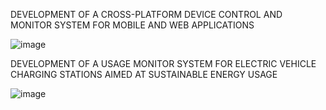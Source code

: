 
DEVELOPMENT OF A CROSS-PLATFORM DEVICE CONTROL AND MONITOR SYSTEM FOR MOBILE AND WEB APPLICATIONS

![image](https://github.com/user-attachments/assets/8cb9b703-3a89-4c8f-b556-28f7e62e5666)

DEVELOPMENT OF A USAGE MONITOR SYSTEM FOR ELECTRIC VEHICLE CHARGING STATIONS AIMED AT SUSTAINABLE ENERGY USAGE

![image](https://github.com/user-attachments/assets/8d1babea-5dc9-4edb-b85a-756876e06eea)
